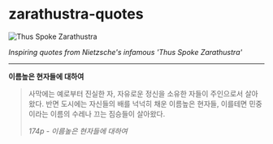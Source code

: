 zarathustra-quotes
==================

![Thus Spoke Zarathustra](https://images.contentreserve.com/ImageType-400/1219-1/69E/1A3/67/%7B69E1A367-07E1-4FD8-A3FC-3F8E8844561D%7DImg400.jpg)  

*Inspiring quotes from Nietzsche's infamous 'Thus Spoke Zarathustra'*  

----------------------------------------------------------------------

**이름높은 현자들에 대하여**

> 사막에는 예로부터 진실한 자, 자유로운 정신을 소유한 자들이 주인으로서 살아왔다. 반면 도시에는 자신들의 배를 넉넉히 채운 이름높은 현자들, 이를테면 민중이라는 이름의 수레나 끄는 짐승들이 살아왔다.  
>  
> *174p - 이름높은 현자들에 대하여*
